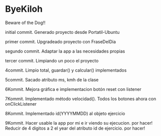 # ByeKiloh
Beware of the Dog!!

initial commit. Generado proyecto desde Portatil-Ubuntu

primer commit. Upgradeado proyecto con FraseDelDia

segundo commit.  Adaptar la app a las necesidades propias

tercer commit. Limpiando un poco el proyecto

4commit. Limpio total, guardar() y calcular() implementados

5commit. Sacado atributo ms, kmh de la clase

6Kommit. Mejora gráfica e implementacion botón reset con listener

7Kommit. Implementado método velocidad(). Todos los botones ahora con onClickListener
         
8Kommit. Implementado id(YYYYMMDD) al objeto ejercicio

9Kommit. Hacer usable la app por mi e ir viendo su ejecucion. por hacer!
         Reducir de 4 digitos a 2 el year del atributo id de ejercicio. por hacer!
